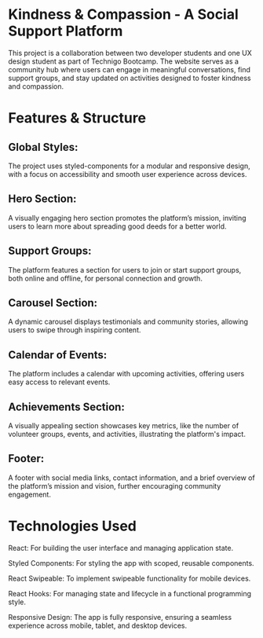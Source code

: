 # Kindness & Compassion - A Social Support Platform
This project is a collaboration between two developer students and one UX design student as part of Technigo Bootcamp. The website serves as a community hub where users can engage in meaningful conversations, find support groups, and stay updated on activities designed to foster kindness and compassion.

# Features & Structure
## Global Styles: 
The project uses styled-components for a modular and responsive design, with a focus on accessibility and smooth user experience across devices.
## Hero Section: 
A visually engaging hero section promotes the platform’s mission, inviting users to learn more about spreading good deeds for a better world.
## Support Groups: 
The platform features a section for users to join or start support groups, both online and offline, for personal connection and growth.
## Carousel Section: 
A dynamic carousel displays testimonials and community stories, allowing users to swipe through inspiring content.
## Calendar of Events: 
The platform includes a calendar with upcoming activities, offering users easy access to relevant events.
## Achievements Section: 
A visually appealing section showcases key metrics, like the number of volunteer groups, events, and activities, illustrating the platform's impact.
## Footer: 
A footer with social media links, contact information, and a brief overview of the platform’s mission and vision, further encouraging community engagement.

# Technologies Used
React: For building the user interface and managing application state.

Styled Components: For styling the app with scoped, reusable components.

React Swipeable: To implement swipeable functionality for mobile devices.

React Hooks: For managing state and lifecycle in a functional programming style.

Responsive Design: The app is fully responsive, ensuring a seamless experience across mobile, tablet, and desktop devices.